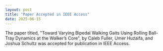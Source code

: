 ```yaml
---
layout: post
title: "Paper Accepted in IEEE Access"
date: 2025-06-15
---
```


The paper titled, "Toward Varying Bipedal Walking Gaits Using Rolling Ball-Tray Dynamics at the Walker’s Core", by Caleb Fuller, Umer Huzaifa, and Joshua Schultz was accepted for publication in IEEE Access. 